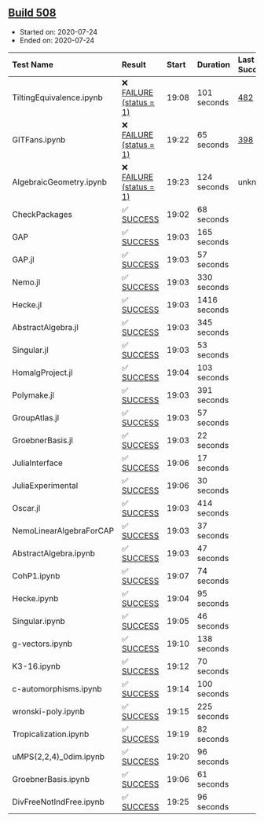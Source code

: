 ## [Build 508](https://oscarci.mathematik.uni-kl.de/job/oscar-stable/508/)

* Started on: 2020-07-24
* Ended on: 2020-07-24

| Test Name    | Result | Start | Duration | Last Success | First Failure |
|:-------------|:-------|:------|:---------|:-------------|:--------------|
| TiltingEquivalence.ipynb | ❌ [FAILURE (status = 1)](https://oscarci.mathematik.uni-kl.de/job/oscar-stable/508/artifact/logs/build-508/TiltingEquivalence.ipynb.log) | 19:08 | 101 seconds | [482](https://oscarci.mathematik.uni-kl.de/job/oscar-stable/482/) | [483](https://oscarci.mathematik.uni-kl.de/job/oscar-stable/483/) |
| GITFans.ipynb | ❌ [FAILURE (status = 1)](https://oscarci.mathematik.uni-kl.de/job/oscar-stable/508/artifact/logs/build-508/GITFans.ipynb.log) | 19:22 | 65 seconds | [398](https://oscarci.mathematik.uni-kl.de/job/oscar-stable/398/) | [399](https://oscarci.mathematik.uni-kl.de/job/oscar-stable/399/) |
| AlgebraicGeometry.ipynb | ❌ [FAILURE (status = 1)](https://oscarci.mathematik.uni-kl.de/job/oscar-stable/508/artifact/logs/build-508/AlgebraicGeometry.ipynb.log) | 19:23 | 124 seconds | unknown | unknown |
| CheckPackages | ✅ [SUCCESS](https://oscarci.mathematik.uni-kl.de/job/oscar-stable/508/artifact/logs/build-508/CheckPackages.log) | 19:02 | 68 seconds |  |  |
| GAP | ✅ [SUCCESS](https://oscarci.mathematik.uni-kl.de/job/oscar-stable/508/artifact/logs/build-508/GAP.log) | 19:03 | 165 seconds |  |  |
| GAP.jl | ✅ [SUCCESS](https://oscarci.mathematik.uni-kl.de/job/oscar-stable/508/artifact/logs/build-508/GAP.jl.log) | 19:03 | 57 seconds |  |  |
| Nemo.jl | ✅ [SUCCESS](https://oscarci.mathematik.uni-kl.de/job/oscar-stable/508/artifact/logs/build-508/Nemo.jl.log) | 19:03 | 330 seconds |  |  |
| Hecke.jl | ✅ [SUCCESS](https://oscarci.mathematik.uni-kl.de/job/oscar-stable/508/artifact/logs/build-508/Hecke.jl.log) | 19:03 | 1416 seconds |  |  |
| AbstractAlgebra.jl | ✅ [SUCCESS](https://oscarci.mathematik.uni-kl.de/job/oscar-stable/508/artifact/logs/build-508/AbstractAlgebra.jl.log) | 19:03 | 345 seconds |  |  |
| Singular.jl | ✅ [SUCCESS](https://oscarci.mathematik.uni-kl.de/job/oscar-stable/508/artifact/logs/build-508/Singular.jl.log) | 19:03 | 53 seconds |  |  |
| HomalgProject.jl | ✅ [SUCCESS](https://oscarci.mathematik.uni-kl.de/job/oscar-stable/508/artifact/logs/build-508/HomalgProject.jl.log) | 19:04 | 103 seconds |  |  |
| Polymake.jl | ✅ [SUCCESS](https://oscarci.mathematik.uni-kl.de/job/oscar-stable/508/artifact/logs/build-508/Polymake.jl.log) | 19:03 | 391 seconds |  |  |
| GroupAtlas.jl | ✅ [SUCCESS](https://oscarci.mathematik.uni-kl.de/job/oscar-stable/508/artifact/logs/build-508/GroupAtlas.jl.log) | 19:03 | 57 seconds |  |  |
| GroebnerBasis.jl | ✅ [SUCCESS](https://oscarci.mathematik.uni-kl.de/job/oscar-stable/508/artifact/logs/build-508/GroebnerBasis.jl.log) | 19:03 | 22 seconds |  |  |
| JuliaInterface | ✅ [SUCCESS](https://oscarci.mathematik.uni-kl.de/job/oscar-stable/508/artifact/logs/build-508/JuliaInterface.log) | 19:06 | 17 seconds |  |  |
| JuliaExperimental | ✅ [SUCCESS](https://oscarci.mathematik.uni-kl.de/job/oscar-stable/508/artifact/logs/build-508/JuliaExperimental.log) | 19:06 | 30 seconds |  |  |
| Oscar.jl | ✅ [SUCCESS](https://oscarci.mathematik.uni-kl.de/job/oscar-stable/508/artifact/logs/build-508/Oscar.jl.log) | 19:03 | 414 seconds |  |  |
| NemoLinearAlgebraForCAP | ✅ [SUCCESS](https://oscarci.mathematik.uni-kl.de/job/oscar-stable/508/artifact/logs/build-508/NemoLinearAlgebraForCAP.log) | 19:03 | 37 seconds |  |  |
| AbstractAlgebra.ipynb | ✅ [SUCCESS](https://oscarci.mathematik.uni-kl.de/job/oscar-stable/508/artifact/logs/build-508/AbstractAlgebra.ipynb.log) | 19:03 | 47 seconds |  |  |
| CohP1.ipynb | ✅ [SUCCESS](https://oscarci.mathematik.uni-kl.de/job/oscar-stable/508/artifact/logs/build-508/CohP1.ipynb.log) | 19:07 | 74 seconds |  |  |
| Hecke.ipynb | ✅ [SUCCESS](https://oscarci.mathematik.uni-kl.de/job/oscar-stable/508/artifact/logs/build-508/Hecke.ipynb.log) | 19:04 | 95 seconds |  |  |
| Singular.ipynb | ✅ [SUCCESS](https://oscarci.mathematik.uni-kl.de/job/oscar-stable/508/artifact/logs/build-508/Singular.ipynb.log) | 19:05 | 46 seconds |  |  |
| g-vectors.ipynb | ✅ [SUCCESS](https://oscarci.mathematik.uni-kl.de/job/oscar-stable/508/artifact/logs/build-508/g-vectors.ipynb.log) | 19:10 | 138 seconds |  |  |
| K3-16.ipynb | ✅ [SUCCESS](https://oscarci.mathematik.uni-kl.de/job/oscar-stable/508/artifact/logs/build-508/K3-16.ipynb.log) | 19:12 | 70 seconds |  |  |
| c-automorphisms.ipynb | ✅ [SUCCESS](https://oscarci.mathematik.uni-kl.de/job/oscar-stable/508/artifact/logs/build-508/c-automorphisms.ipynb.log) | 19:14 | 100 seconds |  |  |
| wronski-poly.ipynb | ✅ [SUCCESS](https://oscarci.mathematik.uni-kl.de/job/oscar-stable/508/artifact/logs/build-508/wronski-poly.ipynb.log) | 19:15 | 225 seconds |  |  |
| Tropicalization.ipynb | ✅ [SUCCESS](https://oscarci.mathematik.uni-kl.de/job/oscar-stable/508/artifact/logs/build-508/Tropicalization.ipynb.log) | 19:19 | 82 seconds |  |  |
| uMPS(2,2,4)_0dim.ipynb | ✅ [SUCCESS](https://oscarci.mathematik.uni-kl.de/job/oscar-stable/508/artifact/logs/build-508/uMPS-2-2-4-_0dim.ipynb.log) | 19:20 | 96 seconds |  |  |
| GroebnerBasis.ipynb | ✅ [SUCCESS](https://oscarci.mathematik.uni-kl.de/job/oscar-stable/508/artifact/logs/build-508/GroebnerBasis.ipynb.log) | 19:06 | 61 seconds |  |  |
| DivFreeNotIndFree.ipynb | ✅ [SUCCESS](https://oscarci.mathematik.uni-kl.de/job/oscar-stable/508/artifact/logs/build-508/DivFreeNotIndFree.ipynb.log) | 19:25 | 96 seconds |  |  |
